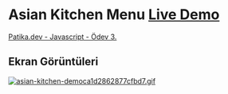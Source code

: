 # Asian Kitchen Menu [Live Demo](http://ugurkiymetli.com/asian-kitchen.html)

[Patika.dev - Javascript - Ödev 3.](https://app.patika.dev/moduller/javascript/odev3)  

## Ekran Görüntüleri
[![asian-kitchen-democa1d2862877cfbd7.gif](https://s9.gifyu.com/images/asian-kitchen-democa1d2862877cfbd7.gif)](https://gifyu.com/image/P0TB)

